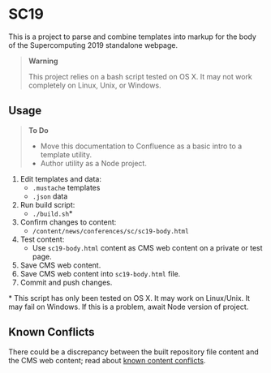 # SC19

This is a project to parse and combine templates into markup for the body of the Supercomputing 2019 standalone webpage.

> **Warning**
>
> This project relies on a bash script tested on OS X. It may not work completely on Linux, Unix, or Windows.

## Usage

> **To Do**
>
> - Move this documentation to Confluence as a basic intro to a template utility.
> - Author utility as a Node project.

1. Edit templates and data:
    - `.mustache` templates
    - `.json` data
2. Run build script:
    - `./build.sh`\*
3. Confirm changes to content:
    - `/content/news/conferences/sc/sc19-body.html`
4. Test content:
    - Use `sc19-body.html` content as CMS web content on a private or test page.
5. Save CMS web content.
6. Save CMS web content into `sc19-body.html` file.
7. Commit and push changes.

\* This script has only been tested on OS X. It may work on Linux/Unix. It may fail on Windows. If this is a problem, await Node version of project.

## Known Conflicts

There could be a discrepancy between the built repository file content and the CMS web content; read about [known content conflicts][doc-conflicts].



[doc-conflicts]: ../../docs/content-conflicts.md "Known Content Conflicts"
